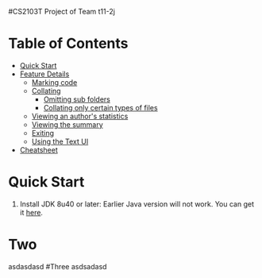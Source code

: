 #CS2103T Project of Team t11-2j

# Table of Contents
- [Quick Start](#quick-start)
- [Feature Details](#feature-details)
  - [Marking code](#marking-code)
  - [Collating](#collating)
    - [Omitting sub folders](#omitting-sub-folders)
    - [Collating only certain types of files](#collating-only-certain-types-of-files)
  - [Viewing an author's statistics](#viewing-an-authors-statistics)
  - [Viewing the summary](#viewing-the-summary)
  - [Exiting](#exiting)
  - [Using the Text UI](#using-the-text-ui)
- [Cheatsheet](#cheatsheet)

# Quick Start
1. Install JDK 8u40 or later: Earlier Java version will not work. You can get it [here](http://www.oracle.com/technetwork/java/javase/downloads/index.html).

# Two
asdasdasd
#Three
asdsadasd
